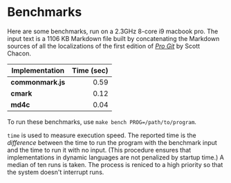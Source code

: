 # Benchmarks

Here are some benchmarks, run on a 2.3GHz 8-core i9 macbook pro.
The input text is a 1106 KB Markdown file built by concatenating
the Markdown sources of all the localizations of the first edition
of [*Pro Git*](https://github.com/progit/progit/tree/master/en) by
Scott Chacon.

|Implementation     |  Time (sec)|
|-------------------|-----------:|
| **commonmark.js** |    0.59    |
| **cmark**         |    0.12    |
| **md4c**          |    0.04    |

To run these benchmarks, use `make bench PROG=/path/to/program`.

`time` is used to measure execution speed.  The reported
time is the *difference* between the time to run the program
with the benchmark input and the time to run it with no input.
(This procedure ensures that implementations in dynamic languages are
not penalized by startup time.) A median of ten runs is taken.  The
process is reniced to a high priority so that the system doesn't
interrupt runs.
